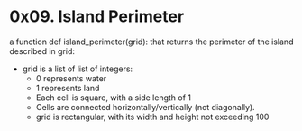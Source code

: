 # 0x09. Island Perimeter

 a function def island_perimeter(grid): that returns the perimeter of the island described in grid:
- grid is a list of list of integers:
	- 0 represents water
	- 1 represents land
	- Each cell is square, with a side length of 1
	- Cells are connected horizontally/vertically (not diagonally).
	- grid is rectangular, with its width and height not exceeding 100
